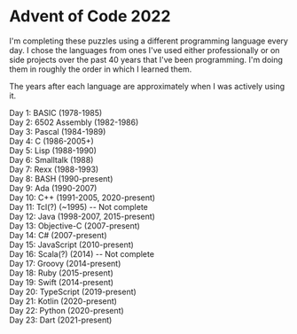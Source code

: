 # Advent of Code 2022

I'm completing these puzzles using a different programming language every day.
I chose the languages from ones I've used either professionally or on side projects over the past 40 years that I've been programming.
I'm doing them in roughly the order in which I learned them.

The years after each language are approximately when I was actively using it.

Day 1: BASIC (1978-1985)\
Day 2: 6502 Assembly (1982-1986)\
Day 3: Pascal (1984-1989)\
Day 4: C (1986-2005+)\
Day 5: Lisp (1988-1990)\
Day 6: Smalltalk (1988)\
Day 7: Rexx (1988-1993)\
Day 8: BASH (1990-present)\
Day 9: Ada (1990-2007)\
Day 10: C++ (1991-2005, 2020-present)\
Day 11: Tcl(?) (~1995) -- Not complete\
Day 12: Java (1998-2007, 2015-present)\
Day 13: Objective-C (2007-present)\
Day 14: C# (2007-present)\
Day 15: JavaScript (2010-present)\
Day 16: Scala(?) (2014) -- Not complete\
Day 17: Groovy (2014-present)\
Day 18: Ruby (2015-present)\
Day 19: Swift (2014-present)\
Day 20: TypeScript (2019-present)\
Day 21: Kotlin (2020-present)\
Day 22: Python (2020-present)\
Day 23: Dart (2021-present)
